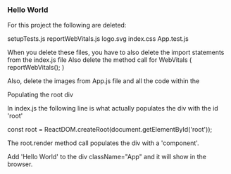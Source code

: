 ### Hello World

For this project the following are deleted:

setupTests.js
reportWebVitals.js
logo.svg
index.css
App.test.js

When you delete these files, you have to also delete the import statements from the index.js file
Also delete the method call for WebVitals ( reportWebVitals(); )

Also, delete the images from App.js file and all the code within the <div className="App">

Populating the root div

In index.js the following line is what actually populates the div with the id 'root'

const root = ReactDOM.createRoot(document.getElementById('root'));

The root.render method call populates the div with a 'component'.

Add 'Hello World' to the div className="App" and it will show in the browser.